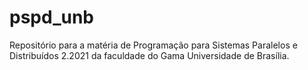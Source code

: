 # pspd_unb
Repositório para a matéria de Programação para Sistemas Paralelos e Distribuídos 2.2021 da faculdade do Gama Universidade de Brasília.
